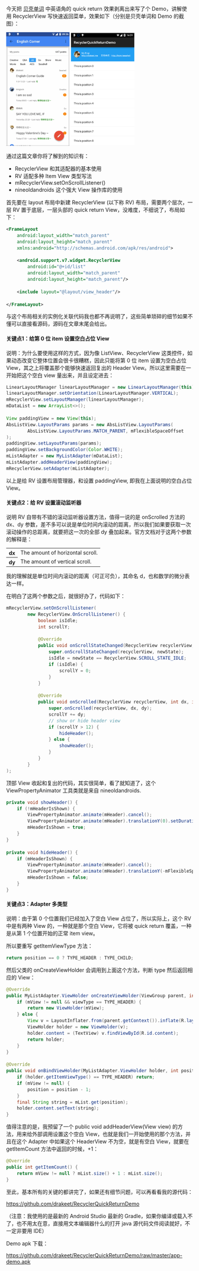 今天把 <a title="贝壳单词下载" href="http://fir.im/seashell" target="_blank">贝壳单词</a> 中英语角的 quick return 效果剥离出来写了个 Demo，讲解使用 RecyclerView 写快速返回菜单，效果如下（分别是贝壳单词和 Demo 的截图）：

<img class="alignnone  wp-image-760" src="/assets/img/2015-04-12-anim-1.gif" alt="贝壳单词英语角" width="171" height="306" /> <img class="alignnone wp-image-761" src="/assets/img/2015-04-12-anim-2.png" alt="device-2015-02-14-143056" width="171" height="304" />

通过这篇文章你将了解到的知识有：
<ul>
	<li>RecyclerView 和其适配器的基本使用</li>
	<li>RV 适配多种 Item View 类型写法</li>
	<li>mRecyclerView.setOnScrollListener()</li>
	<li>nineoldandroids 这个强大 View 操作库的使用</li>
</ul>
<!--more-->
首先要在 layout 布局中新建 RecyclerView (以下称 RV) 布局，需要两个层次，一层 RV 置于底层，一层头部的 quick return View，没难度，不细说了，布局如下：

```xml
<FrameLayout
    android:layout_width="match_parent"
    android:layout_height="match_parent"
    xmlns:android="http://schemas.android.com/apk/res/android">

    <android.support.v7.widget.RecyclerView
        android:id="@+id/list"
        android:layout_width="match_parent"
        android:layout_height="match_parent"/>

    <include layout="@layout/view_header"/>

</FrameLayout>
```

与这个布局相关的实例化关联代码我也都不再说明了，这些简单琐碎的细节如果不懂可以直接看源码，源码在文章末尾会给出。
<h4>关键点1：给第 0 位 item 设置空白占位 View</h4>
说明：为什么要使用这样的方式，因为像 ListView、RecyclerView 这类控件，如果动态改变它整体位置会很卡很糟糕，因此只能将第 0 位 item 设置为空白占位 View，其之上将覆盖那个能够快速返回复出的 Header View。所以这里需要在一开始把这个空白 view 量出来，并且设定进去：

```java
LinearLayoutManager linearLayoutManager = new LinearLayoutManager(this);
linearLayoutManager.setOrientation(LinearLayoutManager.VERTICAL);
mRecyclerView.setLayoutManager(linearLayoutManager);
mDataList = new ArrayList<>();

View paddingView = new View(this);
AbsListView.LayoutParams params = new AbsListView.LayoutParams(
        AbsListView.LayoutParams.MATCH_PARENT, mFlexibleSpaceOffset
);
paddingView.setLayoutParams(params);
paddingView.setBackgroundColor(Color.WHITE);
mListAdapter = new MyListAdapter(mDataList);
mListAdapter.addHeaderView(paddingView);
mRecyclerView.setAdapter(mListAdapter);
```

以上是给 RV 设置布局管理器，和设置 paddingView, 即我在上面说明的空白占位 View。
<h4>关键点2：给 RV 设置滚动监听器</h4>
说明 RV 自带有不错的滚动监听器设置方法，值得一说的是 onScrolled 方法的 dx、dy 参数，差不多可以说是单位时间内滚动的距离，所以我们如果要获取一次滚动操作的总距离，就要把这一次的全部 dy 叠加起来。官方文档对于这两个参数的解释是：
<table class="jd-tagtable">
<tbody>
<tr>
<th>dx</th>
<td>The amount of horizontal scroll.</td>
</tr>
<tr>
<th>dy</th>
<td>The amount of vertical scroll.</td>
</tr>
</tbody>
</table>

我的理解就是单位时间内滚动的距离（可正可负），其命名 d，也和数学的微分表达一样。

在明白了这两个参数之后，就很好办了，代码如下：

```java
mRecyclerView.setOnScrollListener(
        new RecyclerView.OnScrollListener() {
            boolean isIdle;
            int scrollY;

            @Override
            public void onScrollStateChanged(RecyclerView recyclerView, int newState) {
                super.onScrollStateChanged(recyclerView, newState);
                isIdle = newState == RecyclerView.SCROLL_STATE_IDLE;
                if (isIdle) {
                    scrollY = 0;
                }
            }

            @Override
            public void onScrolled(RecyclerView recyclerView, int dx, int dy) {
                super.onScrolled(recyclerView, dx, dy);
                scrollY += dy;
                // show or hide header view
                if (scrollY > 12) {
                    hideHeader();
                } else {
                    showHeader();
                }
            }
        }
);
```

顶部 View 收起和复出的代码，其实很简单，看了就知道了，这个 ViewPropertyAnimator 工具类就是来自 nineoldandroids.

```java
private void showHeader() {
    if (!mHeaderIsShown) {
        ViewPropertyAnimator.animate(mHeader).cancel();
        ViewPropertyAnimator.animate(mHeader).translationY(0).setDuration(200).start();
        mHeaderIsShown = true;
    }
}

private void hideHeader() {
    if (mHeaderIsShown) {
        ViewPropertyAnimator.animate(mHeader).cancel();
        ViewPropertyAnimator.animate(mHeader).translationY(-mFlexibleSpaceOffset).setDuration(200).start();
        mHeaderIsShown = false;
    }
}
```

<h4>关键点3：Adapter 多类型</h4>
说明：由于第 0 个位置我们已经加入了空白 View 占位了，所以实际上，这个 RV 中是有两种 View 的，一种就是那个空白 View，它将被 quick return 覆盖，一种是从第 1 个位置开始的正常 item view。

所以要重写 getItemViewType 方法：

```java
return position == 0 ? TYPE_HEADER : TYPE_CHILD;
```

然后父类的 onCreateViewHolder 会调用到上面这个方法，判断 type 然后返回相应的 View：

```java
@Override
public MyListAdapter.ViewHolder onCreateViewHolder(ViewGroup parent, int viewType) {
    if (mView != null && viewType == TYPE_HEADER) {
        return new ViewHolder(mView);
    } else {
        View v = LayoutInflater.from(parent.getContext()).inflate(R.layout.item_list, parent, false);
        ViewHolder holder = new ViewHolder(v);
        holder.content = (TextView) v.findViewById(R.id.content);
        return holder;
    }
}

@Override
public void onBindViewHolder(MyListAdapter.ViewHolder holder, int position) {
    if (holder.getItemViewType() == TYPE_HEADER) return;
    if (mView != null) {
        position = position - 1;
    }
    final String string = mList.get(position);
    holder.content.setText(string);
}
```

值得注意的是，我预留了一个 public void addHeaderView(View view) 的方法，用来给外部调用设置这个空白 View，也就是我们一开始使用的那个方法，并且在这个 Adapter 中如果这个 HeaderView 不为空，就是有空白 View，就要在 getItemCount 方法中返回的时候，+1：

```java
@Override
public int getItemCount() {
    return mView != null ? mList.size() + 1 : mList.size();
}
```

至此，基本所有的关键的都讲完了，如果还有细节问题，可以再看看我的源代码：

<a href="https://github.com/drakeet/RecyclerQuickReturnDemo" target="_blank">https://github.com/drakeet/RecyclerQuickReturnDemo</a>

（注意：我使用的是最新的 Android Studio 最新的 Gradle，如果你编译或载入不了，也不用太在意，直接用文本编辑器什么的打开 java 源代码文件阅读就好，不一定非要用 IDE）

Demo apk 下载：

<a href="https://github.com/drakeet/RecyclerQuickReturnDemo/raw/master/app-demo.apk" target="_blank">https://github.com/drakeet/RecyclerQuickReturnDemo/raw/master/app-demo.apk</a>
